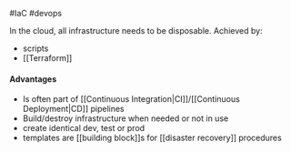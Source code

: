 #IaC #devops

In the cloud, all infrastructure needs to be disposable. Achieved by:
- scripts
- [[Terraform]]

#### Advantages
- Is often part of [[Continuous Integration|CI]]/[[Continuous Deployment|CD]] pipelines
- Build/destroy infrastructure when needed or not in use
- create identical dev, test or prod
- templates are [[building block]]s for [[disaster recovery]] procedures